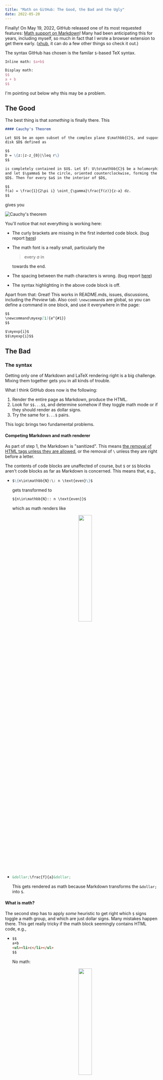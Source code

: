 ```yaml
---
title: "Math on GitHub: The Good, the Bad and the Ugly"
date: 2022-05-20
---
```


Finally! On May 19, 2022, GitHub released one of its most requested features:
[Math support on
Markdown](https://github.blog/2022-05-19-math-support-in-markdown/)! Many had
been anticipating this for years, including myself, so much in fact that I
wrote a browser extension to get there early.
([xhub](https://github.com/nschloe/xhub), it can do a few other things so check
it out.)

The syntax GitHub has chosen is the familar `$`-based TeX syntax.

```latex
Inline math: $a+b$

Display math:
$$
a + b
$$
```

I'm pointing out below why this may be a problem.

## The Good

The best thing is that _something_ is finally there. This

```markdown
#### Cauchy's Theorem

Let $U$ be an open subset of the complex plane $\mathbb{C}$, and suppose the closed
disk $D$ defined as

$$
D = \{z:|z-z_{0}|\leq r\}
$$

is completely contained in $U$. Let $f: U\to\mathbb{C}$ be a holomorphic function,
and let $\gamma$ be the circle, oriented counterclockwise, forming the boundary of
$D$. Then for every $a$ in the interior of $D$,

$$
f(a) = \frac{1}{2\pi i} \oint_{\gamma}\frac{f(z)}{z-a} dz.
$$
```

gives you

![Cauchy's theorem](/images/math-cauchy.png)

You'll notice that not everything is working here:

- The curly brackets are missing in the first indented code block. (bug
  report [here](https://github.com/github/feedback/discussions/16993))
- The math font is a really small, particularly the

  > every _a_ in

  towards the end.

- The spacing between the math characters is wrong. (bug report
  [here](https://github.com/github/feedback/discussions/16997))

- The syntax highlighting in the above code block is off.

Apart from that: Great! This works in README.mds, issues, discussions,
including the _Preview_ tab. Also cool: `\newcommand`s are global, so you can
define a command in one block, and use it everywhere in the page:

```markdown
$$
\newcommand\myexp[1]{e^{#1}}
$$

$\myexp{i}$
$$\myexp{i}$$
```

## The Bad

### The syntax

Getting only one of Markdown and LaTeX rendering right is a big challenge.
Mixing them together gets you in all kinds of trouble.

What I think GitHub does now is the following:

1. Render the entire page as Markdown, produce the HTML.
2. Look for `$$...$$`, and determine somehow if they toggle math mode or if
   they should render as dollar signs.
3. Try the same for `$...$` pairs.

This logic brings two fundamental problems.

#### Competing Markdown and math renderer

As part of step 1, the Markdown is "sanitized". This means [the removal of HTML
tags unless they are
allowed](https://github.github.com/gfm/#disallowed-raw-html-extension-), or the
removal of `\` unless they are right before a letter.

The contents of code blocks are unaffected of course, but `$` or `$$` blocks
aren't code blocks as far as Markdown is concerned. This means that, e.g.,

- ```markdown
  $\{n\in\mathbb{N}:\: n \text{even}\}$
  ```

  gets transformed to

  ```markdown
  ${n\in\mathbb{N}:: n \text{even}}$
  ```

  which as math renders like
  <p align="center">
    <img src="/images/math-n-even.png" width="30%">
  </p>

- ```markdown
  &dollar;\frac{f}{a}&dollar;
  ```
  This gets rendered as math because Markdown transforms the `&dollar;` into
  `$`.

#### What is math?

The second step has to apply _some_ heuristic to get right which `$` signs
toggle a math group, and which are just dollar signs. Many mistakes happen
there. This get really tricky if the math block seemingly contains HTML code,
e.g.,

- ```markdown
  $$
  a+b
  <ul><li>c</li></ul>
  $$
  ```
  No math:
  <p align="center">
    <img src="/images/math-github-list.png" width="30%">
  </p>

- ```markdown
  $$
  a + b
  <img/>
  $$
  ```

  This doesn't render at all.

- ```markdown
  $$
  a < b > c
  $$
  ```
  This gets rendered as math:
  <p align="center">
    <img src="/images/math-github-abc1.png" width="30%">
  </p>

  This though
  ```markdown
  $$
  a <b > c
  $$
  ```
  takes `<b >` as an [HTML bold
  tag](https://www.w3schools.com/tags/tag_b.asp), so no math here:
  <p align="center">
    <img src="/images/math-github-abc2.png" width="30%">
  </p>

- ```markdown
  $[(a+b)!](c+d)$
  ```
  This gets rendered as a link surrounded by $:
  <p align="center">
    <img src="/images/math-github-link.png" width="30%">
  </p>

- ```markdown
  $x = \$$
  ```
  Doesn't get rendered as math.
  <p align="center">
    <img src="/images/math-github-dollar.png" width="30%">
  </p>

- ```markdown
  $x = \text{my $y$}$
  ```
  Gets rendered as _y_}$
  <p align="center">
    <img src="/images/math-github-text-dollar.png" width="30%">
  </p>
  

#### Solutions

So, how could this be avoided? We need to make sure that the Markdown parser
does not mess with the math. One way of doing this is to drill open the
Markdown parser and and tell it that `$` and `$$` have a special meaning. This
means maintaining your own parser, and still won't work in last two examples
above (e.g., `$x = \$$`). For this to work you'd have to interleave a Markdown
and a (proper) LaTeX parser which is territory nobody wants to enter.

Another way of avoiding such problems altogether is to use _code_ blocks for
math -- their contents are left untouched by Markdown anyway. In fact, this is
how GitLab handles their [math
support](https://docs.gitlab.com/ee/user/markdown.html#math):

````markdown
Display math:

```math
E = mc^2
```

Inline math: $`a^2 + b^2 = c^2`$.
````

With this syntax, rendering becomes easy:

1. Render the page as Markdown produce the HTML.
2. Check for all `<code syntax="math">` blocks, and render their contents as
   display math.
3. Check for all inline code blocks which are surrounded by `$...$` and render
   their their contents as inline math.

No ambiguity, no stress. Whole classes of bugs simply doesn't exist.

### It doesn't work everywhere

Not everything works. Most notably, there is _no math support_ in

- lists,
- tables,
- headers,

yet.

```markdown
- $E = mc^2$
- $a^2 + b^2 = c^2$
```

![math in lists](/images/math-in-lists.png)

(See [here](https://github.com/github/feedback/discussions/16992) for a
bug report.)

Getting math in lists etc. right is hard because of the syntax GitHub chose.
With GitLab's syntax, math works wherever Markdown code blocks work.

### MathJax vs KaTeX

Then there is their choice of rendering engine,
[MathJax](https://github.com/mathjax/MathJax/). Historically, it's the first
engine that could seriously render math in web pages, and is used in many
places, e.g., [math.stackexchange](https://math.stackexchange.com/). If you
look just a little closer, though, you'll find there's at least one serious
competitor: [KaTeX](https://github.com/KaTeX/KaTeX). In terms of GitHub stars,
it has become way more popular than MathJax:

![mathjax stars](/images/mathjax-stars.png)

Why is that? Having worked with both MathJax and KaTeX in
[xhub](https://github.com/nschloe/xhub), I think the reasons for the popularity
include

- its great community support
- It's [faster](https://www.intmath.com/cg5/katex-mathjax-comparison.php).
- It's smaller/more modular (page load times!)
- You can copy-and-paste math
- Better font support

For one, with KaTeX I've never had problems as described in the _Ugly_ section
below.

_Note:_ In a former version on this article, it was claimed that MathJax is
barely maintained. This is not true.

## The Ugly

### Font sizes

MathJax's default font MJXTEX-I and GitHub's default text Helvetica have a
different x-height/cap-height ratio. This means that, if you match the capitals
in height, the small letters won't match. This is what it looks like:

<p align="center">
  <img src="/images/math-font-size.png" width="30%">
</p>

Font enthusiasts will also notice that the text font is sans-serif while the
math font has serifs -- a no-go in serious typesetting, but forgivable on the web.

There's probably not too much you can do here. Matching text and math fonts is
a whole branch of science, see, e.g.,
[here](https://tug.org/pracjourn/2006-1/hartke/hartke.pdf).

See the bug report
[here](https://github.com/github/feedback/discussions/16999).

### Kerning

[_Kerning_](https://en.wikipedia.org/wiki/Kerning) is a typographist's way of
saying _distance between letters_. Compare the kerning in `a = b` between
GitHub

<p align="center">
  <img src="/images/kerning-github.png" width="20%">
</p>

and LaTeX:

<p align="center">
  <img src="/images/kerning-latex.png" width="20%">
</p>

Clearly, the GitHub kerning is off. This could perhaps be a font issue, or an
issue related to MathJax. (See the bug report
[here](https://github.com/github/feedback/discussions/16997).)

## Concluding thoughts

The reason why I'm so excited about this feature is that, in combination with
version control and the issues/discussions capabilities in GitHub, I can see
tectonic changes in how we're publishing science. At last, science can really
reap the benefits of a connected internet by moving away from static PDFs to
living, breathing repositories which _render_ like PDFs and provide a central
place where one can actually talk about the article. -- And fix bugs!

I'm less enthusiastic about some of the engineering decisions in developing
this product though. The choice of MathJax over KaTeX confuses me.
Since that is more or less a drop-in replacement, perhaps that's a change
that can be made at some point.

A more serious issue is GitHub's approach of (not) trying to consolidate math
and Markdown syntax. _Something_ is working now, but knowing how hard it is to
write a parser I'm pessimistic about how quickly bugs can be fixed and features
added. The fact that math support is only on the top level of the document
speaks for itself.
